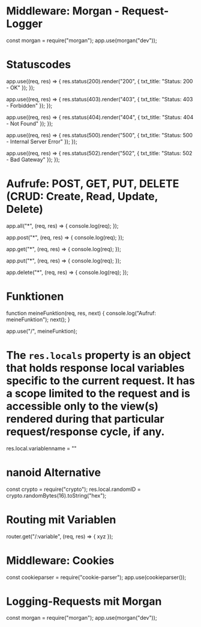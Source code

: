 # Middleware: Morgan - Request-Logger
const morgan = require("morgan");
app.use(morgan("dev"));

# Statuscodes

app.use((req, res) => {
  res.status(200).render("200", { txt_title: "Status: 200 - OK" });
});

app.use((req, res) => {
  res.status(403).render("403", { txt_title: "Status: 403 - Forbidden" });
});

app.use((req, res) => {
  res.status(404).render("404", { txt_title: "Status: 404 - Not Found" });
});

app.use((req, res) => {
  res.status(500).render("500", { txt_title: "Status: 500 - Internal Server Error" });
});

app.use((req, res) => {
  res.status(502).render("502", { txt_title: "Status: 502 - Bad Gateway" });
});

# Aufrufe: POST, GET, PUT, DELETE (CRUD: Create, Read, Update, Delete)

app.all("*", (req, res) => {
    console.log(req);
});

app.post("*", (req, res) => {
    console.log(req);
});

app.get("*", (req, res) => {
  console.log(req);
});

app.put("*", (req, res) => {
    console.log(req);
});

app.delete("*", (req, res) => {
    console.log(req);
});

# Funktionen

function meineFunktion(req, res, next) {
    console.log("Aufruf: meineFunktion");
    next();
}

app.use("/", meineFunktion);

# The `res.locals` property is an object that holds response local variables specific to the current request. It has a scope limited to the request and is accessible only to the view(s) rendered during that particular request/response cycle, if any.

res.local.variablenname = ""

# nanoid Alternative

const crypto = require("crypto");
res.local.randomID = crypto.randomBytes(16).toString("hex");

# Routing mit Variablen

router.get("/:variable", (req, res) => { xyz });

# Middleware: Cookies

const cookieparser = require("cookie-parser");
app.use(cookieparser());

# Logging-Requests mit Morgan

const morgan = require("morgan");
app.use(morgan("dev"));